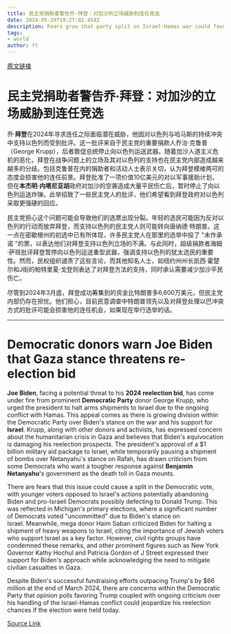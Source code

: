 ```yaml
---
title: 民主党捐助者警告乔·拜登：对加沙的立场威胁到连任竞选
date: 2024-05-20T19:27:02.454Z
description: Fears grow that party split on Israel-Hamas war could favour Trump in November vote
tags: 
- world
author: ft
---
```


[原文链接](https://ft.com/content/88753ace-fa5a-4ed3-ba56-61b370688265)

# 民主党捐助者警告乔·拜登：对加沙的立场威胁到连任竞选 

乔·**拜登**在2024年寻求连任之际面临潜在威胁，他因对以色列与哈马斯的持续冲突中支持以色列而受到批评。这一批评来自于民主党的重要捐款人乔治·克鲁普（George Krupp），后者敦促总统停止向以色列运送武器。随着加沙人道主义危机的恶化，拜登在战争问题上的立场及其对以色列的支持也在民主党内部造成越来越多的分歧。包括克鲁普在内的捐助者和活动人士表示关切，认为拜登模棱两可的态度会损害他的连任前景。拜登批准了一项价值10亿美元的对以军事援助计划，但在**本杰明·内塔尼亚胡**政府对加沙的空袭造成大量平民伤亡后，暂时停止了向以色列运送炸弹。此举招致了一些民主党人的批评，他们希望看到拜登政府对以色列采取更强硬的回应。 

民主党担心这个问题可能会导致他们的选票出现分裂。年轻的选民可能因为反对以色列的行动而放弃拜登，而支持以色列的民主党人则可能转向唐纳德·特朗普。这一点在密歇根州的初选中已有所体现，许多民主党人在那里的选举中投了 "未作承诺 "的票，以表达他们对拜登支持以色列立场的不满。与此同时，超级捐款者海姆·萨班批评拜登暂停向以色列运送重型武器，强调支持以色列的犹太选民的重要性。然而，民权组织谴责了这些言论，而其他知名人士，如纽约州州长凯西·霍楚尔和J街的帕特里夏·戈登则表达了对拜登方法的支持，同时承认需要减少加沙平民伤亡。 

尽管到2024年3月底，拜登成功筹集到的资金比特朗普多6,600万美元，但民主党内部仍存在担忧。他们担心，目前民意调查中特朗普领先以及对拜登处理以巴冲突方式的批评可能会损害他的连任机会，如果现在举行选举的话。

---

# Democratic donors warn Joe Biden that Gaza stance threatens re-election bid 

**Joe Biden**, facing a potential threat to his **2024 reelection bid**, has come under fire from prominent **Democratic Party** donor George Krupp, who urged the president to halt arms shipments to Israel due to the ongoing conflict with Hamas. This appeal comes as there is growing division within the Democratic Party over Biden's stance on the war and his support for **Israel**. Krupp, along with other donors and activists, has expressed concern about the humanitarian crisis in Gaza and believes that Biden's equivocation is damaging his reelection prospects. The president's approval of a $1 billion military aid package to Israel, while temporarily pausing a shipment of bombs over Netanyahu's stance on Rafah, has drawn criticism from some Democrats who want a tougher response against **Benjamin Netanyahu**'s government as the death toll in Gaza mounts. 

There are fears that this issue could cause a split in the Democratic vote, with younger voters opposed to Israel's actions potentially abandoning Biden and pro-Israeli Democrats possibly defecting to Donald Trump. This was reflected in Michigan's primary elections, where a significant number of Democrats voted "uncommitted" due to Biden's stance on Israel. Meanwhile, mega donor Haim Saban criticized Biden for halting a shipment of heavy weapons to Israel, citing the importance of Jewish voters who support Israel as a key factor. However, civil rights groups have condemned these remarks, and other prominent figures such as New York Governor Kathy Hochul and Patricia Gordon of J Street expressed their support for Biden's approach while acknowledging the need to mitigate civilian casualties in Gaza. 

Despite Biden's successful fundraising efforts outpacing Trump's by $66 million at the end of March 2024, there are concerns within the Democratic Party that opinion polls favoring Trump coupled with ongoing criticism over his handling of the Israel-Hamas conflict could jeopardize his reelection chances if the election were held today.

[Source Link](https://ft.com/content/88753ace-fa5a-4ed3-ba56-61b370688265)

